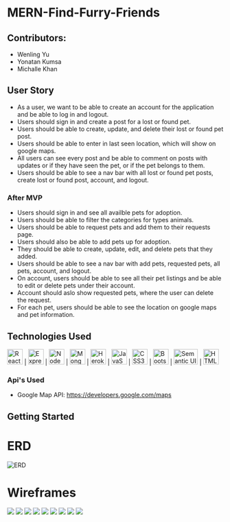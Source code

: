 # MERN-Find-Furry-Friends

## Contributors:

- Wenling Yu
- Yonatan Kumsa
- Michalle Khan

## User Story

- As a user, we want to be able to create an account for the application and be able to log in and logout.
- Users should sign in and create a post for a lost or found pet.
- Users should be able to create, update, and delete their lost or found pet post.
- Users should be able to enter in last seen location, which will show on google maps.
- All users can see every post and be able to comment on posts with updates or if they have seen the pet, or if the pet belongs to them.
- Users should be able to see a nav bar with all lost or found pet posts, create lost or found post, account, and logout.

### After MVP

- Users should sign in and see all availble pets for adoption.
- Users should be able to filter the categories for types animals.
- Users should be able to request pets and add them to their requests page.
- Users should also be able to add pets up for adoption.
- They should be able to create, update, edit, and delete pets that they added.
- Users should be able to see a nav bar with add pets, requested pets, all pets, account, and logout.
- On account, users should be able to see all their pet listings and be able to edit or delete pets under their account.
- Account should aslo show requested pets, where the user can delete the request.
- For each pet, users should be able to see the location on google maps and pet information.

## Technologies Used

<img src="https://raw.githubusercontent.com/danielcranney/readme-generator/main/public/icons/skills/react-colored.svg" width="36" height="36" alt="React"> | 
<img src="https://raw.githubusercontent.com/danielcranney/readme-generator/main/public/icons/skills/express-colored-dark.svg" width="36" height="36" alt="Express"> |
<img src="https://raw.githubusercontent.com/danielcranney/readme-generator/main/public/icons/skills/nodejs-colored.svg" width="36" height="36" alt="NodeJS"> |
<img src="https://raw.githubusercontent.com/danielcranney/readme-generator/main/public/icons/skills/mongodb-colored.svg" width="36" height="36" alt="MongoDB"> |
<img src="https://raw.githubusercontent.com/danielcranney/readme-generator/main/public/icons/skills/heroku-colored.svg" width="36" height="36" alt="Heroku"> |
<img src="https://raw.githubusercontent.com/danielcranney/readme-generator/main/public/icons/skills/javascript-colored.svg" width="36" height="36" alt="JavaScript"> |
<img src="https://raw.githubusercontent.com/danielcranney/readme-generator/main/public/icons/skills/css3-colored.svg" width="36" height="36" alt="CSS3"> |
<img src="https://raw.githubusercontent.com/danielcranney/readme-generator/main/public/icons/skills/bootstrap-colored.svg" width="36" height="36" alt="Bootstrap"> |
<img src="https://images.g2crowd.com/uploads/product/image/social_landscape/social_landscape_46af5e8a92842c05323841db5eb3c097/semantic-ui-react.png" width="56" height="36" alt="Semantic UI"> |
<img src="https://raw.githubusercontent.com/danielcranney/readme-generator/main/public/icons/skills/html5-colored.svg" width="36" height="36" alt="HTML5">


### Api's Used

- Google Map API: https://developers.google.com/maps

## Getting Started

# ERD
![ERD](https://i.imgur.com/mzFlkEj.png)

# Wireframes
<img src="https://i.imgur.com/U4xsuiG.png">
<img src="https://i.imgur.com/z33Cxkx.png">
<img src="https://i.imgur.com/LPR1jCq.png">
<img src="https://i.imgur.com/pJmPhB6.png">
<img src="https://i.imgur.com/4c936HA.png">
<img src="https://i.imgur.com/SpXs9By.png">
<img src="https://i.imgur.com/exSYNvB.png">
<img src="https://i.imgur.com/y5uOJLG.png">
<img src="https://i.imgur.com/w20CnDd.png">


